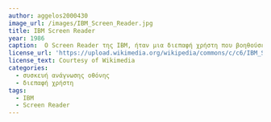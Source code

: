 ```yaml
---
author: aggelos2000430
image_url: /images/IBM_Screen_Reader.jpg
title: IBM Screen Reader
year: 1986
caption:  Ο Screen Reader της IBM, ήταν μια διεπαφή χρήστη που βοηθούσε ανθρώπους με περιορισμένη όραση να επικοινωνούν με τον ηλεκτρονικό υπολογιστή. Σχεδιάστηκε για να εξυπηρετεί εργαζόμενους της IBM με περιορισμένη όραση προτού βγει στην αγορά. Ήταν διαθέσιμο μόνο σε λειτουργικό σύστημα βασισμένο σε κείμενο, ενώ σε επόμενη έκδοση έγινε το πρώτο Screen Reader συμβατό με λειτουργικό σύστημα με γραφικά
license_url: 'https://upload.wikimedia.org/wikipedia/commons/c/c6/IBM_Screen_Reader_Pad_complete_key_pad.jpg' 
license_text: Courtesy of Wikimedia 
categories:
  - συσκευή ανάγνωσης οθόνης
  - διεπαφή χρήστη
tags:
  - IBM
  - Screen Reader
---
```

